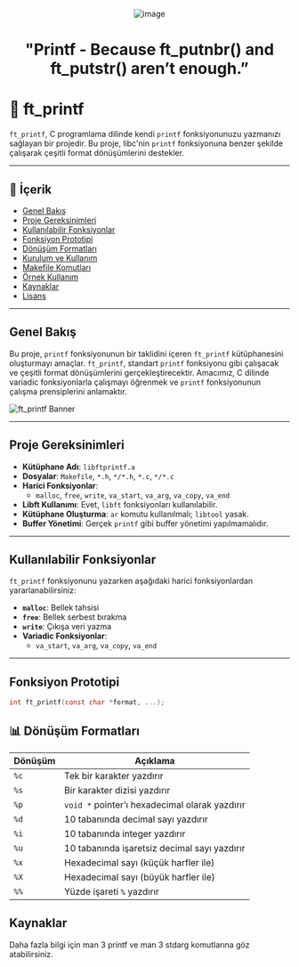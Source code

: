 <div align="center">

![image](https://github.com/user-attachments/assets/7767d343-54d3-429b-93be-9f2194904876)

# "Printf - Because ft_putnbr() and ft_putstr() aren’t enough.”

</div>

# 🌟 ft_printf

`ft_printf`, C programlama dilinde kendi `printf` fonksiyonunuzu yazmanızı sağlayan bir projedir. Bu proje, libc'nin `printf` fonksiyonuna benzer şekilde çalışarak çeşitli format dönüşümlerini destekler.

---

## 📜 İçerik
- [Genel Bakış](#genel-bakış)
- [Proje Gereksinimleri](#proje-gereksinimleri)
- [Kullanılabilir Fonksiyonlar](#kullanılabilir-fonksiyonlar)
- [Fonksiyon Prototipi](#fonksiyon-prototipi)
- [Dönüşüm Formatları](#dönüşüm-formatları)
- [Kurulum ve Kullanım](#kurulum-ve-kullanım)
- [Makefile Komutları](#makefile-komutları)
- [Örnek Kullanım](#örnek-kullanım)
- [Kaynaklar](#kaynaklar)
- [Lisans](#lisans)

---

## Genel Bakış

  Bu proje, `printf` fonksiyonunun bir taklidini içeren `ft_printf` kütüphanesini oluşturmayı amaçlar. `ft_printf`, standart `printf` fonksiyonu gibi çalışacak ve çeşitli format dönüşümlerini gerçekleştirecektir. Amacımız, C dilinde variadic fonksiyonlarla çalışmayı öğrenmek ve `printf` fonksiyonunun çalışma prensiplerini anlamaktır.

![ft_printf Banner](https://example.com/printf_banner.png) <!-- Görsel URL'sini kendi görselinizle değiştirin -->

---

## Proje Gereksinimleri

  - **Kütüphane Adı**: `libftprintf.a`
  - **Dosyalar**: `Makefile`, `*.h`, `*/*.h`, `*.c`, `*/*.c`
  - **Harici Fonksiyonlar**: 
    - `malloc`, `free`, `write`, `va_start`, `va_arg`, `va_copy`, `va_end`
  - **Libft Kullanımı**: Evet, `libft` fonksiyonları kullanılabilir.
  - **Kütüphane Oluşturma**: `ar` komutu kullanılmalı; `libtool` yasak.
  - **Buffer Yönetimi**: Gerçek `printf` gibi buffer yönetimi yapılmamalıdır.
    
---

## Kullanılabilir Fonksiyonlar
`ft_printf` fonksiyonunu yazarken aşağıdaki harici fonksiyonlardan yararlanabilirsiniz:
- **`malloc`**: Bellek tahsisi
- **`free`**: Bellek serbest bırakma
- **`write`**: Çıkışa veri yazma
- **Variadic Fonksiyonlar**:
  - `va_start`, `va_arg`, `va_copy`, `va_end`

---

## Fonksiyon Prototipi
```c
int ft_printf(const char *format, ...);
```

## 📊 Dönüşüm Formatları

| **Dönüşüm** | **Açıklama**                                           |
|-------------|--------------------------------------------------------|
| `%c`        | Tek bir karakter yazdırır                              |
| `%s`        | Bir karakter dizisi yazdırır                           |
| `%p`        | `void *` pointer’ı hexadecimal olarak yazdırır         |
| `%d`        | 10 tabanında decimal sayı yazdırır                     |
| `%i`        | 10 tabanında integer yazdırır                          |
| `%u`        | 10 tabanında işaretsiz decimal sayı yazdırır           |
| `%x`        | Hexadecimal sayı (küçük harfler ile)                   |
| `%X`        | Hexadecimal sayı (büyük harfler ile)                   |
| `%%`        | Yüzde işareti `%` yazdırır                             |

## Kaynaklar

Daha fazla bilgi için man 3 printf ve man 3 stdarg komutlarına göz atabilirsiniz.
